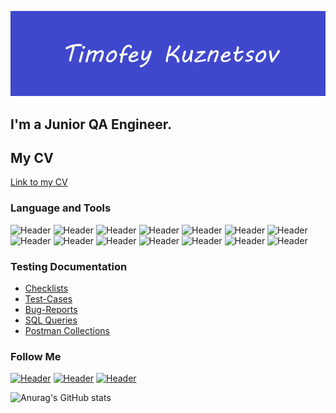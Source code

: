![Header](https://github.com/TimtestQA/TimtestQA/blob/main/assets/Logo.png)
## I'm a Junior QA Engineer. 
## My CV
[Link to my CV](https://drive.google.com/file/d/1HaeXlUL-Wttj7Vw5niHmE1ggbuYMVVBs/view?usp=sharing/)



### Language and Tools
![Header](https://img.shields.io/badge/Jira-090909?style=for-the-badge&logo=jira&logoColor=136be1)
![Header](https://img.shields.io/badge/Postman-090909?style=for-the-badge&logo=postman&logoColor=f76935)
![Header](https://img.shields.io/badge/Swagger-090909?style=for-the-badge&logo=swagger&logoColor=7ede2b)
![Header](https://img.shields.io/badge/Github-090909?style=for-the-badge&logo=github&logoColor=8cc4d7)
![Header](https://img.shields.io/badge/AzureDevops-090909?style=for-the-badge&logo=azuredevops&logoColor=0074d0)
![Header](https://img.shields.io/badge/Figma-090909?style=for-the-badge&logo=figma&logoColor=7d5fa6)
![Header](https://img.shields.io/badge/Jenkins-090909?style=for-the-badge&logo=jenkins&logoColor=f7f7f7)
![Header](https://img.shields.io/badge/MySQL-090909?style=for-the-badge&logo=mysql&logoColor=00618a)
![Header](https://img.shields.io/badge/MongoDB-090909?style=for-the-badge&logo=mongodb&logoColor=4aa73c)
![Header](https://img.shields.io/badge/DevTools-090909?style=for-the-badge&logo=googlechrome&logoColor=2674f2)
![Header](https://img.shields.io/badge/AndroidStudio-090909?style=for-the-badge&logo=androidstudio&logoColor=3ad07d)
![Header](https://img.shields.io/badge/TestRail-090909?style=for-the-badge&logo=&logoColor=71b556)
![Header](https://img.shields.io/badge/Fiddler-090909?style=for-the-badge&logo=fiddler&logoColor=8cc4d7)
![Header](https://img.shields.io/badge/CharlesProxy-090909?style=for-the-badge&logo=charlesproxy&logoColor=8cc4d7)

### Testing Documentation

- [Checklists](https://github.com/TimtestQA/checklist)
- [Test-Cases](https://github.com/TimtestQA/Test-cases)
- [Bug-Reports](https://github.com/TimtestQAe/bug-reports)
- [SQL Queries](https://github.com/TimtestQA/SQL)
- [Postman Collections](https://www.postman.com/supply-geoscientist-41924051/workspace/petstore/collection/25676439-86b8b22c-1e7a-42d7-911d-7099cd44ce29?action=share&creator=25676439)

### Follow Me

[![Header](https://img.shields.io/badge/Telegram-090909?style=for-the-badge&logo=telegram&logoColor=31a5db)](https://t.me/@TimofeyQA)
[![Header](https://img.shields.io/badge/Linkedin-090909?style=for-the-badge&logo=linkedin&logoColor=0073b1)](****)
[![Header](https://img.shields.io/badge/Youtube-090909?style=for-the-badge&logo=youtube&logoColor=f70000)](https://www.youtube.com/@The_road_to_QA)

![Anurag's GitHub stats](https://github-readme-stats.vercel.app/api?username=TimtestQA&show_icons=true&theme=radical)